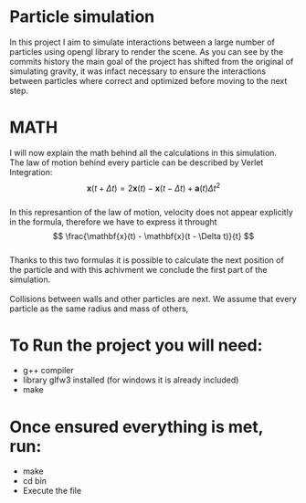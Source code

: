 # Particle simulation
In this project I aim to simulate interactions between a large number of particles using opengl library to render the scene. As you can see by the commits history the main goal of the project has shifted from the original of simulating gravity, it was infact necessary to ensure the interactions between particles where correct and optimized before moving to the next step.

# MATH
I will now explain the math behind all the calculations in this simulation.<br>The law of motion behind every particle can be described by Verlet Integration: <br>
$$
  \mathbf{x}(t + \Delta t) = 2 \mathbf{x}(t) - \mathbf{x}(t - \Delta t) + \mathbf{a}(t) \Delta t^2
$$
<br>In this represantion of the law of motion, velocity does not appear explicitly in the formula, therefore we have to express it throught 
$$
\frac{\mathbf{x}(t) - \mathbf{x}(t - \Delta t)}{t}
$$
<br>Thanks to this two formulas it is possible to calculate the next position of the particle and with this achivment we conclude the first part of the simulation.<br><br>
Collisions between walls and other particles are next. We assume that every particle as the same radius and mass of others, 

  
# To Run the project you will need:
- g++ compiler
- library glfw3 installed (for windows it is already included)
- make

# Once ensured everything is met, run:
- make
- cd bin
- Execute the file

